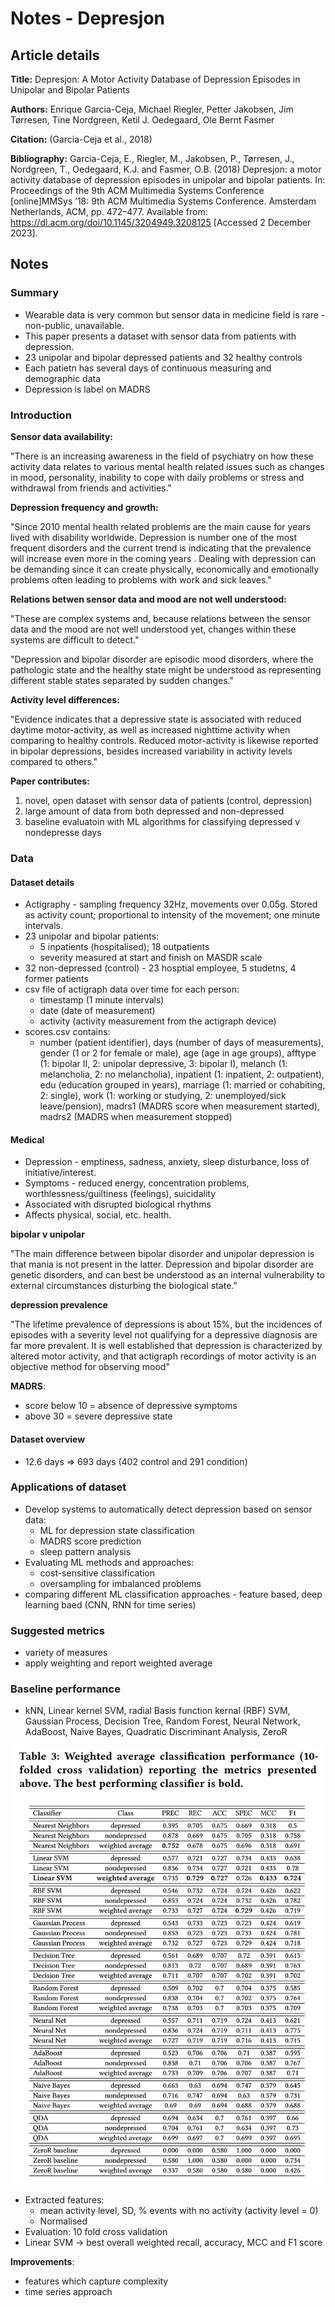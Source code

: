 # Notes - Depresjon

## Article details

**Title:** Depresjon: A Motor Activity Database of Depression Episodes in Unipolar and Bipolar Patients

**Authors:** Enrique Garcia-Ceja, Michael Riegler, Petter Jakobsen, Jim Tørresen, Tine Nordgreen, Ketil J. Oedegaard, Ole Bernt Fasmer

**Citation:** (Garcia-Ceja et al., 2018)

**Bibliography:** Garcia-Ceja, E., Riegler, M., Jakobsen, P., Tørresen, J., Nordgreen, T., Oedegaard, K.J. and Fasmer, O.B. (2018) Depresjon: a motor activity database of depression episodes in unipolar and bipolar patients. In: Proceedings of the 9th ACM Multimedia Systems Conference [online]MMSys ’18: 9th ACM Multimedia Systems Conference. Amsterdam Netherlands, ACM, pp. 472–477. Available from: https://dl.acm.org/doi/10.1145/3204949.3208125 [Accessed 2 December 2023].

## Notes

### Summary

* Wearable data is very common but sensor data in medicine field is rare - non-public, unavailable.
* This paper presents a dataset with sensor data from patients with depression.
* 23 unipolar and bipolar depressed patients and 32 healthy controls
* Each patietn has several days of continuous measuring and demographic data
* Depression is label on MADRS 

### Introduction

**Sensor data availability:**

"There is an increasing awareness in the field of psychiatry on how these activity data relates to various mental health related issues such as changes in mood, personality, inability to cope with daily problems or stress and withdrawal from friends and activities."

**Depression frequency and growth:**

"Since 2010 mental health related problems are the main cause for years lived with disability worldwide. Depression is number one of the most frequent disorders and the current trend is indicating that the prevalence will increase even more in the coming years . Dealing with depression can be demanding since it can create physically, economically and emotionally problems often leading to problems with work and sick leaves."

**Relations betwen sensor data and mood are not well understood:**

"These are complex systems and, because relations between the sensor data and the mood are not well understood yet, changes within these systems are difficult to detect."

"Depression and bipolar disorder are episodic mood disorders, where the pathologic state and the healthy state might be understood as representing different stable states separated by sudden changes."

**Activity level differences:**

"Evidence indicates that a depressive state is associated with reduced daytime motor-activity, as well as increased nighttime activity when comparing to healthy controls. Reduced motor-activity is likewise reported in bipolar depressions, besides increased variability in activity levels compared to others."

**Paper contributes:**

1. novel, open dataset with sensor data of patients (control, depression)
2. large amount of data from both depressed and non-depressed
3. baseline evaluatoin with ML algorithms for classifying depressed v nondepresse days

### Data

#### Dataset details

* Actigraphy - sampling frequency 32Hz, movements over 0.05g.  Stored as activity count; proportional to intensity of the movement; one minute intervals.
* 23 unipolar and bipolar patients: 
  * 5 inpatients (hospitalised); 18 outpatients
  * severity measured at start and finish on MASDR scale
* 32 non-depressed (control) - 23 hosptial employee, 5 studetns, 4 former patients
* csv file of actigraph data over time for each person:
  * timestamp (1 minute intervals)
  * date (date of measurement)
  * activity (activity measurement from the actigraph device)
* scores.csv contains: 
  * number (patient identifier), days (number of days of measurements), gender (1 or 2 for female or male), age (age in age groups), afftype (1: bipolar II, 2: unipolar depressive, 3: bipolar I), melanch (1: melancholia, 2: no melancholia), inpatient (1: inpatient, 2: outpatient), edu (education grouped in years), marriage (1: married or cohabiting, 2: single), work (1: working or studying, 2: unemployed/sick leave/pension), madrs1 (MADRS score when measurement started), madrs2 (MADRS when measurement stopped)

#### Medical

* Depression - emptiness, sadness, anxiety, sleep disturbance, loss of initiative/interest.
* Symptoms - reduced energy, concentration problems, worthlessness/guiltiness (feelings), suicidality
* Associated with disrupted biological rhythms
* Affects physical, social, etc. health.

**bipolar v unipolar**

"The main difference between bipolar disorder and unipolar depression is that mania is not present in the latter. Depression and bipolar disorder are genetic disorders, and can best be understood as an internal vulnerability to external circumstances disturbing the biological state."

**depression prevalence**

"The lifetime prevalence of depressions is about 15%, but the incidences of episodes with a severity level not qualifying for a depressive diagnosis are far more prevalent. It is well established that depression is characterized by altered motor activity, and that actigraph recordings of motor activity is an objective method for observing mood"

**MADRS**: 
* score below 10 = absence of depressive symptoms
* above 30 = severe depressive state

#### Dataset overview

* 12.6 days => 693 days (402 control and 291 condition)

### Applications of dataset

* Develop systems to automatically detect depression based on sensor data:
  * ML for depression state classification
  * MADRS score prediction
  * sleep pattern analysis
* Evaluating ML methods and approaches:
  * cost-sensitive classification
  * oversampling for imbalanced problems
* comparing different ML classification approaches - feature based, deep learning baed (CNN, RNN for time series)

### Suggested metrics

* variety of measures
* apply weighting and report weighted average

### Baseline performance

* kNN, Linear kernel SVM, radial Basis function kernal (RBF) SVM, Gaussian Process, Decision Tree, Random Forest, Neural Network, AdaBoost, Naive Bayes, Quadratic Discriminant Analysis, ZeroR

![](/literature/_images/2023-12-25-00-16-46.png)

* Extracted features: 
  * mean activity level, SD, % events with no activity (activity level = 0)
  * Normalised
* Evaluation: 10 fold cross validation
* Linear SVM -> best overall weighted recall, accuracy, MCC and F1 score

**Improvements**:

* features which capture complexity
* time series approach 